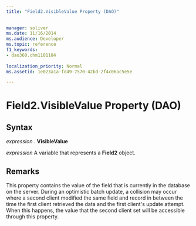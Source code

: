 ```yaml
---
title: "Field2.VisibleValue Property (DAO)"
 
 
manager: soliver
ms.date: 11/16/2014
ms.audience: Developer
ms.topic: reference
f1_keywords:
- dao360.chm1101184
  
localization_priority: Normal
ms.assetid: 1e023a1a-fd49-7570-42bd-2f4c06ac5e5e

---
```


# Field2.VisibleValue Property (DAO)

## Syntax

 *expression*  . **VisibleValue**
  
 *expression*  A variable that represents a **Field2** object. 
  
## Remarks

This property contains the value of the field that is currently in the database on the server. During an optimistic batch update, a collision may occur where a second client modified the same field and record in between the time the first client retrieved the data and the first client's update attempt. When this happens, the value that the second client set will be accessible through this property.
  

